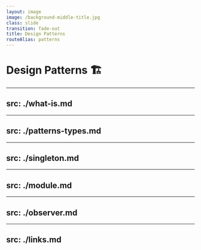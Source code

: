 ```yaml
---
layout: image
image: /background-middle-title.jpg
class: slide
transition: fade-out
title: Design Patterns
routeAlias: patterns
---
```


<div class="flex h-full flex-items-center">
  <h1 class="text-left m-b-0 font-bold">
    Design Patterns 🏗️
  </h1>
</div>

<!-- What is -->

---
src: ./what-is.md
---

<!-- Patterns Types -->

---
src: ./patterns-types.md
---

<!-- Singleton -->

---
src: ./singleton.md
---

<!-- Module -->

---
src: ./module.md
---

<!-- Observer -->

---
src: ./observer.md
---

<!-- Links -->

---
src: ./links.md
---
